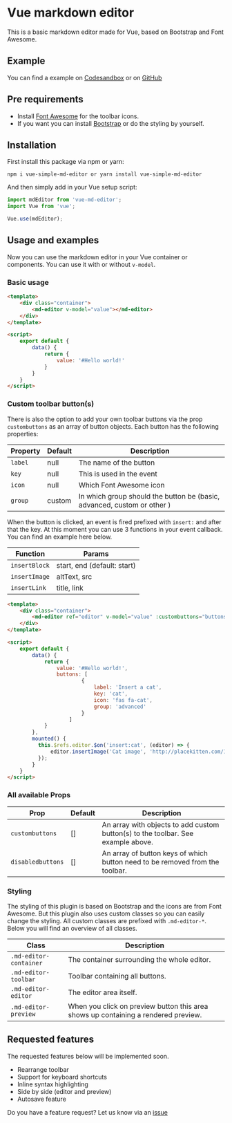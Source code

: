 # Vue markdown editor
This is a basic markdown editor made for Vue, based on Bootstrap and Font Awesome.

## Example
You can find a example on [Codesandbox](https://codesandbox.io/s/github/mrdaano/vue-md-editor-example) or on [GitHub](https://github.com/mrdaano/vue-md-editor-example)

## Pre requirements
- Install [Font Awesome](https://fontawesome.com/) for the toolbar icons.
- If you want you can install [Bootstrap](https://getbootstrap.com/) or do the styling by yourself.

## Installation
First install this package via npm or yarn:
```
npm i vue-simple-md-editor or yarn install vue-simple-md-editor
```
And then simply add in your Vue setup script:
```javascript
import mdEditor from 'vue-md-editor';
import Vue from 'vue';

Vue.use(mdEditor);
```
## Usage and examples
Now you can use the markdown editor in your Vue container or components. You can use it with or without ``v-model``.
### Basic usage
```html
<template>
    <div class="container">
        <md-editor v-model="value"></md-editor>
    </div>
</template>

<script>
    export default {
        data() {
            return {
                value: '#Hello world!'
            }
        }
    }
</script>
```
### Custom toolbar button(s)
There is also the option to add your own toolbar buttons via the prop ``custombuttons`` as an array of button objects. Each button has the following properties:

| Property | Default | Description|
|----------|---------|------------|
|``label`` | null    | The name of the button|
|``key``   | null    | This is used in the event |
|``icon``  | null    | Which Font Awesome icon |
|``group`` | custom  | In which group should the button be (basic, advanced, custom or other ) |

When the button is clicked, an event is fired prefixed with ``insert:`` and after that the key. At this moment you can use 3 functions in your event callback. You can find an example here below.

| Function | Params |
|----------|--------|
| ``insertBlock`` | start, end (default: start) |
| ``insertImage`` | altText, src |
| ``insertLink`` | title, link |

```html
<template>
    <div class="container">
        <md-editor ref="editor" v-model="value" :custombuttons="buttons"></md-editor>
    </div>
</template>

<script>
    export default {
        data() {
            return {
                value: '#Hello world!',
                buttons: [
                        {
                            label: 'Insert a cat',
                            key: 'cat',
                            icon: 'fas fa-cat',
                            group: 'advanced'
                        }
                    ]
            }
        },
        mounted() {
          this.$refs.editor.$on('insert:cat', (editor) => {
              editor.insertImage('Cat image', 'http://placekitten.com/100/100');
          });
        }
    }
</script>
```
### All available Props
| Prop | Default | Description |
|------|---------|-------------|
| ``custombuttons`` | [] | An array with objects to add custom button(s) to the toolbar. See example above. |
| ``disabledbuttons`` | [] | An array of button keys of which button need to be removed from the toolbar. |
### Styling
The styling of this plugin is based on Bootstrap and the icons are from Font Awesome. But this plugin also uses custom classes so you can easily change the styling.
All custom classes are prefixed with ``.md-editor-*``. Below you will find an overview of all classes.

| Class                  | Description                                                                       |
|------------------------|-----------------------------------------------------------------------------------|
|``.md-editor-container``| The container surrounding the whole editor.                                       |
|``.md-editor-toolbar``  | Toolbar containing all buttons.                                                   |
|``.md-editor-editor``   | The editor area itself.                                                           |
|``.md-editor-preview``  | When you click on preview button this area shows up containing a rendered preview.|

## Requested features
The requested features below will be implemented soon.
- Rearrange toolbar
- Support for keyboard shortcuts
- Inline syntax highlighting
- Side by side (editor and preview)
- Autosave feature

Do you have a feature request? Let us know via an [issue](https://github.com/mrdaano/vue-md-editor/issues)